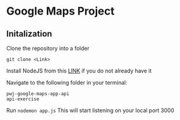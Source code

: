 # Google Maps Project

## Initalization

Clone the repository into a folder

    git clone <Link>

Install NodeJS from this [LINK](https://nodejs.org/en/) if you do not already have it

Navigate to the following folder in your terminal:

    pwj-google-maps-app-api
    api-exercise

Run `nodemon app.js`
This will start listening on your local port 3000